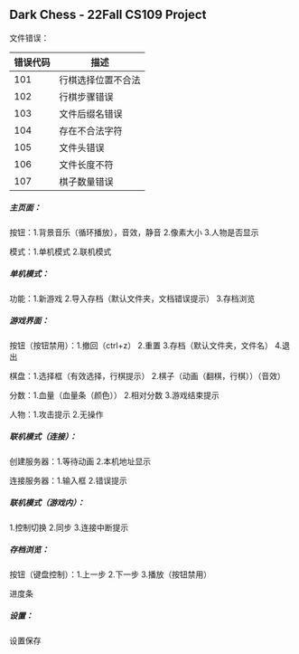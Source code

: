 ## Dark Chess - 22Fall CS109 Project

文件错误：

| 错误代码 | 描述        |
|------|-----------|
| 101  | 行棋选择位置不合法 |
| 102  | 行棋步骤错误    |
| 103  | 文件后缀名错误   |
| 104  | 存在不合法字符   |
| 105  | 文件头错误     |
| 106  | 文件长度不符    |
| 107  | 棋子数量错误    |

##### 主页面：

按钮：1.背景音乐（循环播放），音效，静音 2.像素大小 3.人物是否显示

模式：1.单机模式 2.联机模式

##### 单机模式：

功能：1.新游戏 2.导入存档（默认文件夹，文档错误提示） 3.存档浏览

##### 游戏界面：

按钮（按钮禁用）：1.撤回（ctrl+z） 2.重置 3.存档（默认文件夹，文件名） 4.退出

棋盘：1.选择框（有效选择，行棋提示） 2.棋子（动画（翻棋，行棋））（音效）

分数：1.血量（血量条（颜色）） 2.相对分数 3.游戏结束提示

人物：1.攻击提示 2.无操作

##### 联机模式（连接）：

创建服务器：1.等待动画 2.本机地址显示

连接服务器：1.输入框 2.错误提示

##### 联机模式（游戏内）：

1.控制切换 2.同步 3.连接中断提示

##### 存档浏览：

按钮（键盘控制）：1.上一步 2.下一步 3.播放（按钮禁用）

进度条

##### 设置：

设置保存